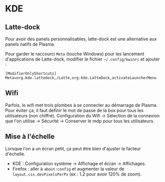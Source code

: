 # KDE

## Latte-dock

Pour avoir des panels personnalisables, latte-dock est une alternative
aux panels natifs de Plasma.

Pour garder le raccourci `Meta` (touche Windows) pour les lancement
d'applications de Latte-dock, modifier le fichier `~/.config/kwinrc`
et ajouter :

```
[ModifierOnlyShortcuts]
Meta=org.kde.lattedock,/Latte,org.kde.LatteDock,activateLauncherMenu
```

## Wifi

Parfois, le wifi met trois plombes à se connecter au démarrage de Plasma.
Pour éviter ça, il faut définir le mot de passe de la box pour tous les
utilisateurs (non chiffré). Configuration du Wifi -> Sélection de la connexion
que l'on utilise -> Sécurité -> Conserver le mdp pour tous les utilisateurs.

## Mise à l'échelle

Lorsque l'on a un écran petit, ça peut être bien d'ajuster le facteur d'échelle.

* KDE : Configuration système -> Affichage et écran -> Affichages.
* Firefox : aller à `about:config` et augmenter la valeur de `layout.css.devPixelsPerPx`
 (ex : 1.2 pour avoir 120% de zoom).
